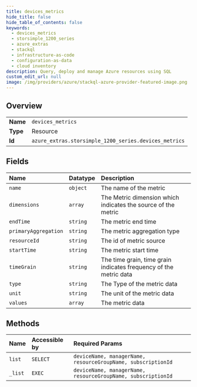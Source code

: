 ```yaml
---
title: devices_metrics
hide_title: false
hide_table_of_contents: false
keywords:
  - devices_metrics
  - storsimple_1200_series
  - azure_extras    
  - stackql
  - infrastructure-as-code
  - configuration-as-data
  - cloud inventory
description: Query, deploy and manage Azure resources using SQL
custom_edit_url: null
image: /img/providers/azure/stackql-azure-provider-featured-image.png
---
```

  
    

## Overview
<table><tbody>
<tr><td><b>Name</b></td><td><code>devices_metrics</code></td></tr>
<tr><td><b>Type</b></td><td>Resource</td></tr>
<tr><td><b>Id</b></td><td><code>azure_extras.storsimple_1200_series.devices_metrics</code></td></tr>
</tbody></table>

## Fields
| Name | Datatype | Description |
|:-----|:---------|:------------|
| `name` | `object` | The name of the metric |
| `dimensions` | `array` | The Metric dimension which indicates the source of the metric |
| `endTime` | `string` | The metric end time |
| `primaryAggregation` | `string` | The metric aggregation type |
| `resourceId` | `string` | The id of metric source |
| `startTime` | `string` | The metric start time |
| `timeGrain` | `string` | The time grain, time grain indicates frequency of the metric data |
| `type` | `string` | The Type of the metric data |
| `unit` | `string` | The unit of the metric data |
| `values` | `array` | The metric data |
## Methods
| Name | Accessible by | Required Params |
|:-----|:--------------|:----------------|
| `list` | `SELECT` | `deviceName, managerName, resourceGroupName, subscriptionId` |
| `_list` | `EXEC` | `deviceName, managerName, resourceGroupName, subscriptionId` |
